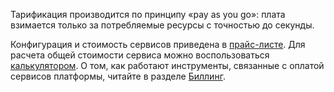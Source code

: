 Тарификация производится по принципу «pay as you go»: плата взимается только за потребляемые ресурсы с точностью до секунды.

Конфигурация и стоимость сервисов приведена в [прайс-листе](https://mcs.mail.ru/pricelist). Для расчета общей стоимости сервиса можно воспользоваться [калькулятором](https://mcs.mail.ru/pricing). О том, как работают инструменты, связанные с оплатой сервисов платформы, читайте в разделе [Биллинг](/ru/additionals/billing/start/about).
